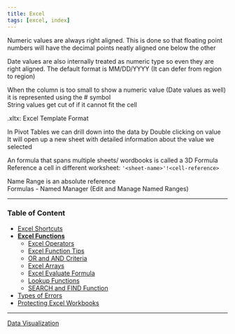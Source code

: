 ```yaml
---
title: Excel
tags: [excel, index]
---
```


Numeric values are always right aligned. This is done so that floating point numbers will have the decimal points neatly aligned one below the other

Date values are also internally treated as numeric type so even they are right aligned. The default format is MM/DD/YYYY (It can defer from region to region)

When the column is too small to show a numeric value (Date values as well) it is represented using the # symbol  
String values get cut of if it cannot fit the cell

.xltx: Excel Template Format

In Pivot Tables we can drill down into the data by Double clicking on value  
It will open up a new sheet with detailed information about the value we selected

An formula that spans multiple sheets/ wordbooks is called a 3D Formula  
Reference a cell in different worksheet: `'<sheet-name>'!<cell-reference>`

Name Range is an absolute reference  
Formulas - Named Manager (Edit and Manage Named Ranges)

---

### Table of Content

* [Excel Shortcuts](Excel%20Shortcuts.md)
* **<u>Excel Functions</u>**
	* [Excel Operators](Functions/Excel%20Operators.md)
	* [Excel Function Tips](Functions/Excel%20Function%20Tips.md)
	* [OR and AND Criteria](Functions/OR%20and%20AND%20Criteria.md)
	* [Excel Arrays](Functions/Excel%20Arrays.md)
	* [Excel Evaluate Formula](Functions/Excel%20Evaluate%20Formula.md)
	* [Lookup Functions](Functions/Lookup%20Functions.md)
	* [SEARCH and FIND Function](Functions/SEARCH%20and%20FIND%20Function.md)
* [Types of Errors](Types%20of%20Errors.md)
* [Protecting Excel Workbooks](Protecting%20Excel%20Workbooks.md)

---

[Data Visualization](../Data%20Visualization.md)